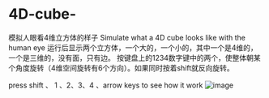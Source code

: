 # 4D-cube-

模拟人眼看4维立方体的样子 Simulate what a 4D cube looks like with the human eye
运行后显示两个立方体，一个大的，一个小的，其中一个是4维的，一个是三维的，没有面，只有边。
按键盘上的1234数字键中的两个，使整体朝某个角度旋转（4维空间旋转有6个方向）。如果同时按着shift就反向旋转。

press shift 、 1 、2、3、4 、arrow  keys to see how it work
![image](https://user-images.githubusercontent.com/103040347/202863788-14f89bab-0b76-4fef-8898-dfb2ef40f04a.png)
